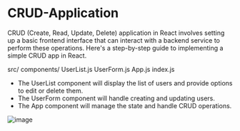 # CRUD-Application
CRUD (Create, Read, Update, Delete) application in React involves setting up a basic frontend interface that can interact with a backend service to perform these operations. Here's a step-by-step guide to implementing a simple CRUD app in React.

src/
  components/
    UserList.js
    UserForm.js
  App.js
  index.js

  - The UserList component will display the list of users and provide options to edit or delete them.
  - The UserForm component will handle creating and updating users.
  - The App component will manage the state and handle CRUD operations.


![image](https://github.com/user-attachments/assets/8d25735e-edb7-4bf7-a4aa-65bda36fb8e9)
